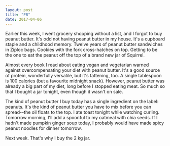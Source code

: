 ```yaml
---
layout: post
title: "PB"
date: 2017-04-06
---
```


Earlier this week, I went grocery shopping without a list, and I forgot to buy peanut butter. It's odd not having peanut butter in my house. It's a cupboard staple and a childhood memory. Twelve years of peanut butter sandwiches in Ziploc bags. Cookies with the fork cross-hatches on top. Getting to be the one to eat the peanut off the top of a brand new jar of Squirrel.

Almost every book I read about eating vegan and vegetarian warned against overcompensating your diet with peanut butter. It's a good source of protein, wonderfully versatile, but it's fattening, too. A single tablespoon is 100 calories (but a favourite midnight snack). However, peanut butter was already a big part of my diet, long before I stopped eating meat. So much so that I bought a jar tonight, even though it wasn't on sale.

The kind of peanut butter I buy today has a single ingredient on the label: peanuts. It's the kind of peanut butter you have to mix before you can spread--the oil floats to the top. I ate toast tonight while watching curling. Tomorrow morning, I'll add a spoonful to my oatmeal with chia seeds. If I hadn't made pumpkin ginger soup today, I probably would have made spicy peanut noodles for dinner tomorrow.

Next week. That's why I buy the 2 kg jar.
